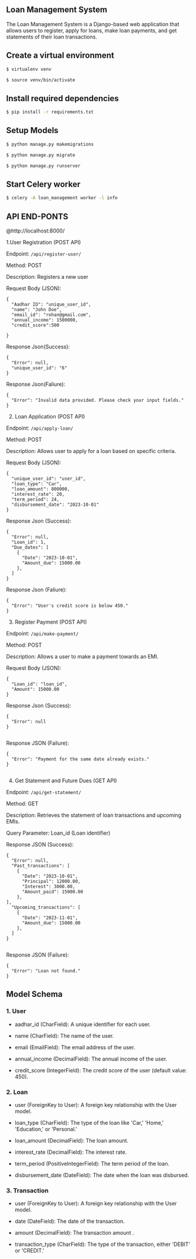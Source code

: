 ## Loan Management System

The Loan Management System is a Django-based web application that allows users to register, apply for loans, make loan payments, and get statements of their loan transactions. 


## Create a virtual environment  

```sh
$ virtualenv venv
```
```sh
$ source venv/bin/activate
```  

## Install  required dependencies
```sh
$ pip install -r requirements.txt
```
## Setup Models  

```sh
$ python manage.py makemigrations
```
```sh
$ python manage.py migrate 
```
```sh
$ python manage.py runserver
```
  
## Start Celery worker  

```sh
$ celery -A loan_management worker -l info
```



## API END-PONTS  
  
@http://localhost:8000/

1.User Registration (POST API)

Endpoint: `/api/register-user/`

Method: POST

Description: Registers a new user

Request Body (JSON):
```
{
  "Aadhar ID": "unique_user_id",
  "name": "John Doe",
  "email_id": "rohan@gmail.com",
  "annual_income": 1500000,
  "credit_score":500

}
```
Response Json(Success):
```
{
  "Error": null,
  "unique_user_id": "6"
}

```
Response Json(Faliure):

```
{
  "Error": "Invalid data provided. Please check your input fields."
}

```

2. Loan Application (POST API)

Endpoint: `/api/apply-loan/`

Method: POST

Description: Allows user to apply for a loan based on specific criteria.

Request Body (JSON):

```
{
  "unique_user_id": "user_id",
  "loan_type": "Car",
  "loan_amount": 800000,
  "interest_rate": 20,
  "term_period": 24,
  "disbursement_date": "2023-10-01"
}

```

Response Json (Success):
```
{
  "Error": null,
  "Loan_id": 1,
  "Due_dates": [
    {
      "Date": "2023-10-01",
      "Amount_due": 15000.00
    },
  ]
}

```
Response Json (Faliure):

```
{
  "Error": "User's credit score is below 450."
}
```
3. Register Payment (POST API)

Endpoint: `/api/make-payment/`

Method: POST

Description: Allows a user to make a payment towards an EMI.

Request Body (JSON):

```
{
  "Loan_id": "loan_id",
  "Amount": 15000.00
}

```
Response Json (Success):

```
{
  "Error": null
}


```
Response JSON (Failure):

```
{
  "Error": "Payment for the same date already exists."
}


```


4. Get Statement and Future Dues (GET API)

Endpoint: `/api/get-statement/`

Method: GET

Description: Retrieves the statement of loan transactions and upcoming EMIs.

Query Parameter: Loan_id (Loan identifier)

Response JSON (Success):

```
{
  "Error": null,
  "Past_transactions": [
    {
      "Date": "2023-10-01",
      "Principal": 12000.00,
      "Interest": 3000.00,
      "Amount_paid": 15000.00
    },
],
  "Upcoming_transactions": [
    {
      "Date": "2023-11-01",
      "Amount_due": 15000.00
    },
  ]
}


```
Response JSON (Failure):

```
{
  "Error": "Loan not found."
}

```


## Model Schema

### 1. **User**

* aadhar_id (CharField): A unique identifier for each user.

* name (CharField): The name of the user.

* email (EmailField): The email address of the user.

* annual_income (DecimalField): The annual income of the user.

* credit_score (IntegerField): The credit score of the user (default value: 450).

### 2. **Loan**

* user (ForeignKey to User): A foreign key relationship with the User model.

* loan_type (CharField): The type of the loan like 'Car,' 'Home,' 'Education,' or 'Personal.'

* loan_amount (DecimalField): The loan amount.

* interest_rate (DecimalField): The interest rate.

* term_period (PositiveIntegerField): The term period of the loan.

* disbursement_date (DateField): The date when the loan was disbursed.


### 3. **Transaction**

* user (ForeignKey to User): A foreign key relationship with the User model.

* date (DateField): The date of the transaction.

* amount (DecimalField): The transaction amount .

* transaction_type (CharField): The type of the transaction, either 'DEBIT' or 'CREDIT.'


